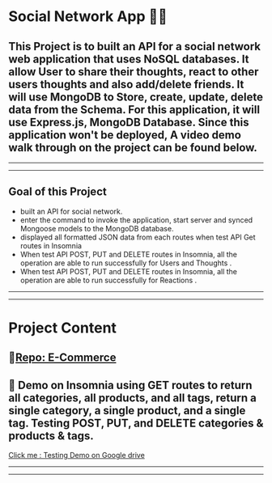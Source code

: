 # Social Network App 🌟🌌
## This Project is to built an API for a social network web application that uses NoSQL databases. It allow User to share their thoughts, react to other users thoughts and also add/delete friends. It will use MongoDB to Store, create, update, delete data from the Schema. For this application, it will use Express.js, MongoDB Database. Since this application won't be deployed, A video demo walk through on the project can be found below.
---
___
## Goal of this Project  
* built an API for social network. 
* enter the command to invoke the application, start server and synced Mongoose models to the MongoDB database.
*  displayed all formatted JSON data from each routes when test API Get routes in Insomnia 
* When test API POST, PUT and DELETE routes in Insomnia, all the operation are able to run successfully for Users and Thoughts . 
* When test API POST, PUT and DELETE routes in Insomnia, all the operation are able to run successfully for Reactions . 
---
___

# Project Content

## 🌟[Repo: E-Commerce](https://github.com/Young-Chhay/My-E-Commerce "Github Page")

## 🌟 Demo on Insomnia using  GET routes to return all categories, all products, and all tags,  return a single category, a single product, and a single tag. Testing POST, PUT, and DELETE categories & products & tags.
[Click me : Testing Demo on Google drive](https://drive.google.com/uc?id=1X20Z4CrsLcY1wyxER8lFSZcgeX-L8cgL)


---
___